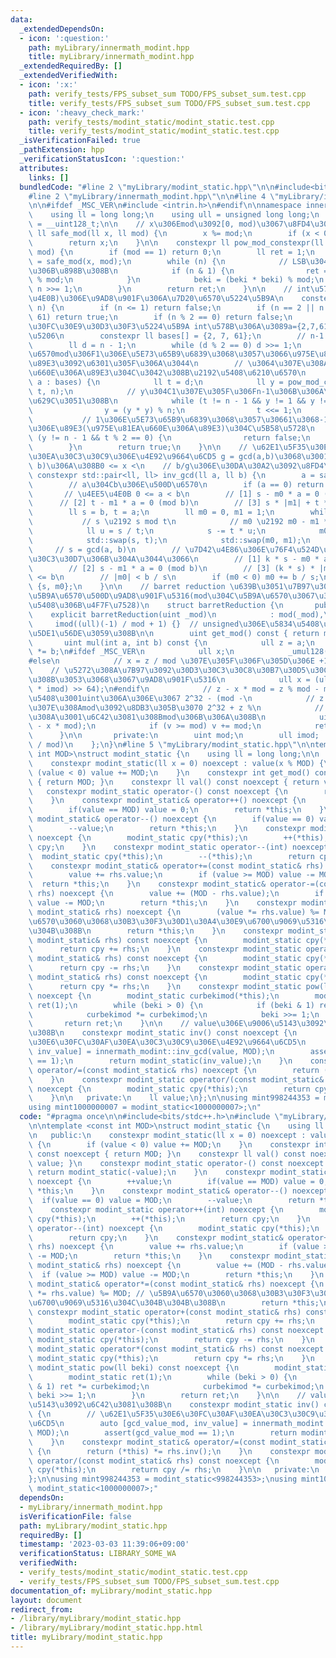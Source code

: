 ```yaml
---
data:
  _extendedDependsOn:
  - icon: ':question:'
    path: myLibrary/innermath_modint.hpp
    title: myLibrary/innermath_modint.hpp
  _extendedRequiredBy: []
  _extendedVerifiedWith:
  - icon: ':x:'
    path: verify_tests/FPS_subset_sum TODO/FPS_subset_sum.test.cpp
    title: verify_tests/FPS_subset_sum TODO/FPS_subset_sum.test.cpp
  - icon: ':heavy_check_mark:'
    path: verify_tests/modint_static/modint_static.test.cpp
    title: verify_tests/modint_static/modint_static.test.cpp
  _isVerificationFailed: true
  _pathExtension: hpp
  _verificationStatusIcon: ':question:'
  attributes:
    links: []
  bundledCode: "#line 2 \"myLibrary/modint_static.hpp\"\n\n#include<bits/stdc++.h>\n\
    #line 2 \"myLibrary/innermath_modint.hpp\"\n\n#line 4 \"myLibrary/innermath_modint.hpp\"\
    \n\n#ifdef _MSC_VER\n#include <intrin.h>\n#endif\n\nnamespace innermath_modint{\n\
    \    using ll = long long;\n    using ull = unsigned long long;\n    using u128\
    \ = __uint128_t;\n\n    // x\u306Emod\u3092[0, mod)\u3067\u8FD4\u3059\n    constexpr\
    \ ll safe_mod(ll x, ll mod) {\n        x %= mod;\n        if (x < 0) x += mod;\n\
    \        return x;\n    }\n\n    constexpr ll pow_mod_constexpr(ll x, ll n, ll\
    \ mod) {\n        if (mod == 1) return 0;\n        ll ret = 1;\n        ll beki\
    \ = safe_mod(x, mod);\n        while (n) {\n            // LSB\u304B\u3089\u9806\
    \u306B\u898B\u308B\n            if (n & 1) {\n                ret = (ret * beki)\
    \ % mod;\n            }\n            beki = (beki * beki) % mod;\n           \
    \ n >>= 1;\n        }\n        return ret;\n    }\n\n    // int\u578B(2^32\u4EE5\
    \u4E0B)\u306E\u9AD8\u901F\u306A\u7D20\u6570\u5224\u5B9A\n    constexpr bool is_prime_constexpr(int\
    \ n) {\n        if (n <= 1) return false;\n        if (n == 2 || n == 7 || n ==\
    \ 61) return true;\n        if (n % 2 == 0) return false;\n        // \u30DF\u30E9\
    \u30FC\u30E9\u30D3\u30F3\u5224\u5B9A int\u578B\u306A\u3089a={2,7,61}\u3067\u5341\
    \u5206\n        constexpr ll bases[] = {2, 7, 61};\n        // n-1 = 2^r * d\n\
    \        ll d = n - 1;\n        while (d % 2 == 0) d >>= 1;\n        // \u7D20\
    \u6570mod\u306F1\u306E\u5E73\u65B9\u6839\u3068\u3057\u3066\u975E\u81EA\u660E\u306A\
    \u89E3\u3092\u6301\u305F\u306A\u3044\n        // \u3064\u307E\u308A\u975E\u81EA\
    \u660E\u306A\u89E3\u304C\u3042\u308B\u2192\u5408\u6210\u6570\n        for (ll\
    \ a : bases) {\n            ll t = d;\n            ll y = pow_mod_constexpr(a,\
    \ t, n);\n            // y\u304C1\u307E\u305F\u306Fn-1\u306B\u306A\u308C\u3070\
    \u629C\u3051\u308B\n            while (t != n - 1 && y != 1 && y != n - 1) {\n\
    \                y = (y * y) % n;\n                t <<= 1;\n            }\n \
    \           // 1\u306E\u5E73\u65B9\u6839\u3068\u3057\u30661\u3068-1\u4EE5\u5916\
    \u306E\u89E3(\u975E\u81EA\u660E\u306A\u89E3)\u304C\u5B58\u5728\n            if\
    \ (y != n - 1 && t % 2 == 0) {\n                return false;\n            }\n\
    \        }\n        return true;\n    }\n\n    // \u62E1\u5F35\u30E6\u30FC\u30AF\
    \u30EA\u30C3\u30C9\u306E\u4E92\u9664\u6CD5 g = gcd(a,b)\u3068\u3001ax = g (mod\
    \ b)\u306A\u308B0 <= x <\n    // b/g\u306E\u30DA\u30A2\u3092\u8FD4\u3059\n   \
    \ constexpr std::pair<ll, ll> inv_gcd(ll a, ll b) {\n        a = safe_mod(a, b);\n\
    \        // a\u304Cb\u306E\u500D\u6570\n        if (a == 0) return {b, 0};\n \
    \       // \u4EE5\u4E0B 0 <= a < b\n        // [1] s - m0 * a = 0 (mod b)\n  \
    \      // [2] t - m1 * a = 0 (mod b)\n        // [3] s * |m1| + t * |m0| <= b\n\
    \        ll s = b, t = a;\n        ll m0 = 0, m1 = 1;\n        while (t) {\n \
    \           // s \u2192 s mod t\n            // m0 \u2192 m0 - m1 * (s / t)\n\
    \            ll u = s / t;\n            s -= t * u;\n            m0 -= m1 * u;\n\
    \            std::swap(s, t);\n            std::swap(m0, m1);\n        }\n   \
    \     // s = gcd(a, b)\n        // \u7D42\u4E86\u306E\u76F4\u524D\u306E\u30B9\u30C6\
    \u30C3\u30D7\u306B\u304A\u3044\u3066\n        // [1] k * s - m0 * a = 0 (mod b)\n\
    \        // [2] s - m1 * a = 0 (mod b)\n        // [3] (k * s) * |m1| + s * |m0|\
    \ <= b\n        // |m0| < b / s\n        if (m0 < 0) m0 += b / s;\n        return\
    \ {s, m0};\n    }\n\n    // barret reduction \u639B\u3051\u7B97\u306Emod\u306E\
    \u5B9A\u6570\u500D\u9AD8\u901F\u5316(mod\u304C\u5B9A\u6570\u3067\u306A\u3044\u5834\
    \u5408\u306B\u4F7F\u7528)\n    struct barretReduction {\n       public:\n    \
    \    explicit barretReduction(uint _mod)\n            : mod(_mod),\n         \
    \     imod((ull)(-1) / mod + 1) {}  // unsigned\u306E\u5834\u5408\u3001\u8CA0\u3067\
    \u5DE1\u56DE\u3059\u308B\n\n        uint get_mod() const { return mod; }\n\n \
    \       uint mul(int a, int b) const {\n            ull z = a;\n            z\
    \ *= b;\n#ifdef _MSC_VER\n            ull x;\n            _umul128(z, imod, &x)\n\
    #else\n            // x = z / mod \u307E\u305F\u306F\u305D\u306E +1\n        \
    \    // \u5272\u308A\u7B97\u3092\u30D3\u30C3\u30C8\u30B7\u30D5\u30C8\u306B\u3059\
    \u308B\u3053\u3068\u3067\u9AD8\u901F\u5316\n            ull x = (ull)(((u128)z\
    \ * imod) >> 64);\n#endif\n            // z - x * mod = z % mod - mod \u306E\u5834\
    \u5408\u3001uint\u306A\u306E\u3067 2^32 - (mod -\n            // z % mod) \u3064\
    \u307E\u308Amod\u3092\u8DB3\u305B\u3070 2^32 + z %\n            // mod\u3068\u306A\
    \u308A\u3001\u6C42\u3081\u308Bmod\u306B\u306A\u308B\n            uint v = (uint)(z\
    \ - x * mod);\n            if (v >= mod) v += mod;\n            return v;\n  \
    \      }\n\n       private:\n        uint mod;\n        ull imod;  // ceil(2^64\
    \ / mod)\n    };\n}\n#line 5 \"myLibrary/modint_static.hpp\"\n\ntemplate <const\
    \ int MOD>\nstruct modint_static {\n    using ll = long long;\n\n   public:\n\
    \    constexpr modint_static(ll x = 0) noexcept : value(x % MOD) {\n        if\
    \ (value < 0) value += MOD;\n    }\n    constexpr int get_mod() const noexcept\
    \ { return MOD; }\n    constexpr ll val() const noexcept { return value; }\n \
    \   constexpr modint_static operator-() const noexcept {\n        return modint_static(-value);\n\
    \    }\n    constexpr modint_static& operator++() noexcept {\n        ++value;\n\
    \        if(value == MOD) value = 0;\n        return *this;\n    }\n    constexpr\
    \ modint_static& operator--() noexcept {\n        if(value == 0) value = MOD;\n\
    \        --value;\n        return *this;\n    }\n    constexpr modint_static operator++(int)\
    \ noexcept {\n        modint_static cpy(*this);\n        ++(*this);\n        return\
    \ cpy;\n    }\n    constexpr modint_static operator--(int) noexcept {\n      \
    \  modint_static cpy(*this);\n        --(*this);\n        return cpy;\n    }\n\
    \    constexpr modint_static& operator+=(const modint_static& rhs) noexcept {\n\
    \        value += rhs.value;\n        if (value >= MOD) value -= MOD;\n      \
    \  return *this;\n    }\n    constexpr modint_static& operator-=(const modint_static&\
    \ rhs) noexcept {\n        value += (MOD - rhs.value);\n        if (value >= MOD)\
    \ value -= MOD;\n        return *this;\n    }\n    constexpr modint_static& operator*=(const\
    \ modint_static& rhs) noexcept {\n        (value *= rhs.value) %= MOD; // \u5B9A\
    \u6570\u3060\u3068\u30B3\u30F3\u30D1\u30A4\u30E9\u6700\u9069\u5316\u304C\u304B\
    \u304B\u308B\n        return *this;\n    }\n    constexpr modint_static operator+(const\
    \ modint_static& rhs) const noexcept {\n        modint_static cpy(*this);\n  \
    \      return cpy += rhs;\n    }\n    constexpr modint_static operator-(const\
    \ modint_static& rhs) const noexcept {\n        modint_static cpy(*this);\n  \
    \      return cpy -= rhs;\n    }\n    constexpr modint_static operator*(const\
    \ modint_static& rhs) const noexcept {\n        modint_static cpy(*this);\n  \
    \      return cpy *= rhs;\n    }\n    constexpr modint_static pow(ll beki) const\
    \ noexcept {\n        modint_static curbekimod(*this);\n        modint_static\
    \ ret(1);\n        while (beki > 0) {\n            if (beki & 1) ret *= curbekimod;\n\
    \            curbekimod *= curbekimod;\n            beki >>= 1;\n        }\n \
    \       return ret;\n    }\n\n    // value\u306E\u9006\u5143\u3092\u6C42\u3081\
    \u308B\n    constexpr modint_static inv() const noexcept {\n        // \u62E1\u5F35\
    \u30E6\u30FC\u30AF\u30EA\u30C3\u30C9\u306E\u4E92\u9664\u6CD5\n        auto [gcd_value_mod,\
    \ inv_value] = innermath_modint::inv_gcd(value, MOD);\n        assert(gcd_value_mod\
    \ == 1);\n        return modint_static(inv_value);\n    }\n    constexpr modint_static&\
    \ operator/=(const modint_static& rhs) noexcept {\n        return (*this) *= rhs.inv();\n\
    \    }\n    constexpr modint_static operator/(const modint_static& rhs) const\
    \ noexcept {\n        modint_static cpy(*this);\n        return cpy /= rhs;\n\
    \    }\n\n   private:\n    ll value;\n};\n\nusing mint998244353 = modint_static<998244353>;\n\
    using mint1000000007 = modint_static<1000000007>;\n"
  code: "#pragma once\n\n#include<bits/stdc++.h>\n#include \"myLibrary/innermath_modint.hpp\"\
    \n\ntemplate <const int MOD>\nstruct modint_static {\n    using ll = long long;\n\
    \n   public:\n    constexpr modint_static(ll x = 0) noexcept : value(x % MOD)\
    \ {\n        if (value < 0) value += MOD;\n    }\n    constexpr int get_mod()\
    \ const noexcept { return MOD; }\n    constexpr ll val() const noexcept { return\
    \ value; }\n    constexpr modint_static operator-() const noexcept {\n       \
    \ return modint_static(-value);\n    }\n    constexpr modint_static& operator++()\
    \ noexcept {\n        ++value;\n        if(value == MOD) value = 0;\n        return\
    \ *this;\n    }\n    constexpr modint_static& operator--() noexcept {\n      \
    \  if(value == 0) value = MOD;\n        --value;\n        return *this;\n    }\n\
    \    constexpr modint_static operator++(int) noexcept {\n        modint_static\
    \ cpy(*this);\n        ++(*this);\n        return cpy;\n    }\n    constexpr modint_static\
    \ operator--(int) noexcept {\n        modint_static cpy(*this);\n        --(*this);\n\
    \        return cpy;\n    }\n    constexpr modint_static& operator+=(const modint_static&\
    \ rhs) noexcept {\n        value += rhs.value;\n        if (value >= MOD) value\
    \ -= MOD;\n        return *this;\n    }\n    constexpr modint_static& operator-=(const\
    \ modint_static& rhs) noexcept {\n        value += (MOD - rhs.value);\n      \
    \  if (value >= MOD) value -= MOD;\n        return *this;\n    }\n    constexpr\
    \ modint_static& operator*=(const modint_static& rhs) noexcept {\n        (value\
    \ *= rhs.value) %= MOD; // \u5B9A\u6570\u3060\u3068\u30B3\u30F3\u30D1\u30A4\u30E9\
    \u6700\u9069\u5316\u304C\u304B\u304B\u308B\n        return *this;\n    }\n   \
    \ constexpr modint_static operator+(const modint_static& rhs) const noexcept {\n\
    \        modint_static cpy(*this);\n        return cpy += rhs;\n    }\n    constexpr\
    \ modint_static operator-(const modint_static& rhs) const noexcept {\n       \
    \ modint_static cpy(*this);\n        return cpy -= rhs;\n    }\n    constexpr\
    \ modint_static operator*(const modint_static& rhs) const noexcept {\n       \
    \ modint_static cpy(*this);\n        return cpy *= rhs;\n    }\n    constexpr\
    \ modint_static pow(ll beki) const noexcept {\n        modint_static curbekimod(*this);\n\
    \        modint_static ret(1);\n        while (beki > 0) {\n            if (beki\
    \ & 1) ret *= curbekimod;\n            curbekimod *= curbekimod;\n           \
    \ beki >>= 1;\n        }\n        return ret;\n    }\n\n    // value\u306E\u9006\
    \u5143\u3092\u6C42\u3081\u308B\n    constexpr modint_static inv() const noexcept\
    \ {\n        // \u62E1\u5F35\u30E6\u30FC\u30AF\u30EA\u30C3\u30C9\u306E\u4E92\u9664\
    \u6CD5\n        auto [gcd_value_mod, inv_value] = innermath_modint::inv_gcd(value,\
    \ MOD);\n        assert(gcd_value_mod == 1);\n        return modint_static(inv_value);\n\
    \    }\n    constexpr modint_static& operator/=(const modint_static& rhs) noexcept\
    \ {\n        return (*this) *= rhs.inv();\n    }\n    constexpr modint_static\
    \ operator/(const modint_static& rhs) const noexcept {\n        modint_static\
    \ cpy(*this);\n        return cpy /= rhs;\n    }\n\n   private:\n    ll value;\n\
    };\n\nusing mint998244353 = modint_static<998244353>;\nusing mint1000000007 =\
    \ modint_static<1000000007>;"
  dependsOn:
  - myLibrary/innermath_modint.hpp
  isVerificationFile: false
  path: myLibrary/modint_static.hpp
  requiredBy: []
  timestamp: '2023-03-03 11:39:06+09:00'
  verificationStatus: LIBRARY_SOME_WA
  verifiedWith:
  - verify_tests/modint_static/modint_static.test.cpp
  - verify_tests/FPS_subset_sum TODO/FPS_subset_sum.test.cpp
documentation_of: myLibrary/modint_static.hpp
layout: document
redirect_from:
- /library/myLibrary/modint_static.hpp
- /library/myLibrary/modint_static.hpp.html
title: myLibrary/modint_static.hpp
---
```

